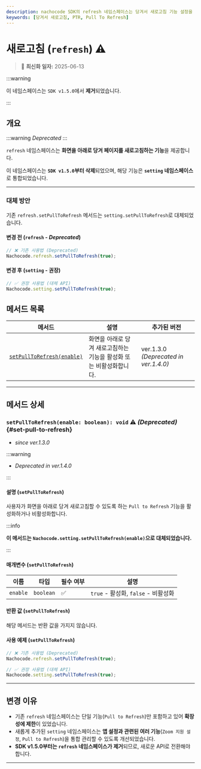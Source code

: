 ```yaml
---
description: nachocode SDK의 refresh 네임스페이스는 당겨서 새로고침 기능 설정을 지원합니다..
keywords: [당겨서 새로고침, PTR, Pull To Refresh]
---
```


# 새로고침 (`refresh`) ⚠️

> 🔔 **최신화 일자:** 2025-06-13

:::warning

이 네임스페이스는 `SDK v1.5.0`에서 **제거**되었습니다.

:::

## **개요**

:::warning _Deprecated_
:::

`refresh` 네임스페이스는 **화면을 아래로 당겨 페이지를 새로고침하는 기능**을 제공합니다.

이 네임스페이스는 **`SDK v1.5.0`부터 삭제**되었으며, 해당 기능은 **`setting` 네임스페이스**로 통합되었습니다.

---

### 대체 방안

기존 `refresh.setPullToRefresh` 메서드는 `setting.setPullToRefresh`로 대체되었습니다.

#### 변경 전 (`refresh` - _Deprecated_)

```javascript
// ❌ 기존 사용법 (Deprecated)
Nachocode.refresh.setPullToRefresh(true);
```

#### 변경 후 (`setting` - 권장)

```javascript
// ✅ 권장 사용법 (대체 API)
Nachocode.setting.setPullToRefresh(true);
```

## **메서드 목록**

| 메서드                                             | 설명                                                               | 추가된 버전                           |
| -------------------------------------------------- | ------------------------------------------------------------------ | ------------------------------------- |
| [`setPullToRefresh(enable)`](#set-pull-to-refresh) | 화면을 아래로 당겨 새로고침하는 기능을 활성화 또는 비활성화합니다. | ver.1.3.0 _(Deprecated in ver.1.4.0)_ |

---

## **메서드 상세**

### **`setPullToRefresh(enable: boolean): void`** ⚠️ _(Deprecated)_ {#set-pull-to-refresh}

- _since ver.1.3.0_

:::warning

- _Deprecated in ver.1.4.0_

:::

#### 설명 (`setPullToRefresh`)

사용자가 화면을 아래로 당겨 새로고침할 수 있도록 하는 `Pull to Refresh` 기능을 활성화하거나 비활성화합니다.

:::info

**이 메서드는 `Nachocode.setting.setPullToRefresh(enable)`으로 대체되었습니다.**

:::

#### 매개변수 (`setPullToRefresh`)

| 이름     | 타입      | 필수 여부 | 설명                                |
| -------- | --------- | --------- | ----------------------------------- |
| `enable` | `boolean` | ✅        | `true` - 활성화, `false` - 비활성화 |

#### 반환 값 (`setPullToRefresh`)

해당 메서드는 반환 값을 가지지 않습니다.

#### 사용 예제 (`setPullToRefresh`)

```javascript
// ❌ 기존 사용법 (Deprecated)
Nachocode.refresh.setPullToRefresh(true);
```

```javascript
// ✅ 권장 사용법 (대체 API)
Nachocode.setting.setPullToRefresh(true);
```

---

## **변경 이유**

- 기존 `refresh` 네임스페이스는 단일 기능(`Pull to Refresh`)만 포함하고 있어 **확장성에 제한**이 있었습니다.
- 새롭게 추가된 `setting` 네임스페이스는 **앱 설정과 관련된 여러 기능**(`Zoom 지원 설정`, `Pull to Refresh`)을 통합 관리할 수 있도록 개선되었습니다.
- **SDK v1.5.0부터는 `refresh` 네임스페이스가 제거**되므로, 새로운 API로 전환해야 합니다.

---
